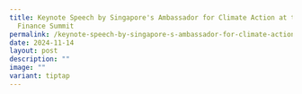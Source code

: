 ```yaml
---
title: Keynote Speech by Singapore's Ambassador for Climate Action at the Carbon
  Finance Summit
permalink: /keynote-speech-by-singapore-s-ambassador-for-climate-action-at-the-carbon-finance-summit/
date: 2024-11-14
layout: post
description: ""
image: ""
variant: tiptap
---
```

